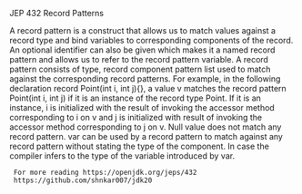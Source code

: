 JEP 432 Record Patterns 

 A record pattern is a construct that allows us to match values against a record type and bind variables to corresponding components of the record.
 An optional identifier can also be given which makes it a named record pattern and allows us to refer to the record pattern variable.
 A record pattern consists of type, record component pattern list used to match against the corresponding record patterns.
 For example, in the following declaration
   record Point(int i, int j){},
   a value v matches the record pattern Point(int i, int j) if it is an instance of the record type Point. If it is an instance, i is initialized with the result
   of invoking the accessor method corresponding to i on v and j is initialized with result of invoking the accessor method corresponding to j on v. Null value does 
   not match any record pattern. var can be used by a record pattern to match against any record pattern without stating the type of the component. In case the compiler infers to the type of the variable introduced by var. 
    
     For more reading https://openjdk.org/jeps/432
     https://github.com/shnkar007/jdk20
 
